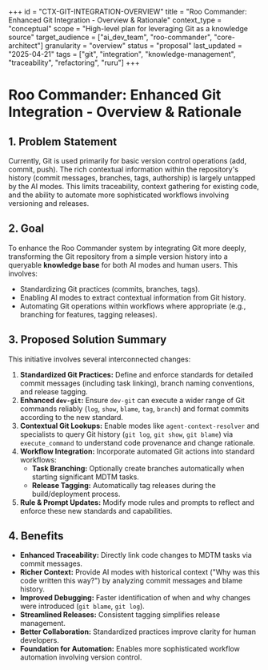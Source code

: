 +++
id = "CTX-GIT-INTEGRATION-OVERVIEW"
title = "Roo Commander: Enhanced Git Integration - Overview & Rationale"
context_type = "conceptual"
scope = "High-level plan for leveraging Git as a knowledge source"
target_audience = ["ai_dev_team", "roo-commander", "core-architect"]
granularity = "overview"
status = "proposal"
last_updated = "2025-04-21"
tags = ["git", "integration", "knowledge-management", "traceability", "refactoring", "ruru"]
+++

# Roo Commander: Enhanced Git Integration - Overview & Rationale

## 1. Problem Statement

Currently, Git is used primarily for basic version control operations (add, commit, push). The rich contextual information within the repository's history (commit messages, branches, tags, authorship) is largely untapped by the AI modes. This limits traceability, context gathering for existing code, and the ability to automate more sophisticated workflows involving versioning and releases.

## 2. Goal

To enhance the Roo Commander system by integrating Git more deeply, transforming the Git repository from a simple version history into a queryable **knowledge base** for both AI modes and human users. This involves:

*   Standardizing Git practices (commits, branches, tags).
*   Enabling AI modes to extract contextual information from Git history.
*   Automating Git operations within workflows where appropriate (e.g., branching for features, tagging releases).

## 3. Proposed Solution Summary

This initiative involves several interconnected changes:

1.  **Standardized Git Practices:** Define and enforce standards for detailed commit messages (including task linking), branch naming conventions, and release tagging.
2.  **Enhanced `dev-git`:** Ensure `dev-git` can execute a wider range of Git commands reliably (`log`, `show`, `blame`, `tag`, `branch`) and format commits according to the new standard.
3.  **Contextual Git Lookups:** Enable modes like `agent-context-resolver` and specialists to query Git history (`git log`, `git show`, `git blame`) via `execute_command` to understand code provenance and change rationale.
4.  **Workflow Integration:** Incorporate automated Git actions into standard workflows:
    *   **Task Branching:** Optionally create branches automatically when starting significant MDTM tasks.
    *   **Release Tagging:** Automatically tag releases during the build/deployment process.
5.  **Rule & Prompt Updates:** Modify mode rules and prompts to reflect and enforce these new standards and capabilities.

## 4. Benefits

*   **Enhanced Traceability:** Directly link code changes to MDTM tasks via commit messages.
*   **Richer Context:** Provide AI modes with historical context ("Why was this code written this way?") by analyzing commit messages and blame history.
*   **Improved Debugging:** Faster identification of when and why changes were introduced (`git blame`, `git log`).
*   **Streamlined Releases:** Consistent tagging simplifies release management.
*   **Better Collaboration:** Standardized practices improve clarity for human developers.
*   **Foundation for Automation:** Enables more sophisticated workflow automation involving version control.